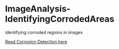# ImageAnalysis-IdentifyingCorrodedAreas
identifying corroded regions in images

[Read Corrosion Detection here](./BassamArnaout_CorrosionDetection.pdf)
